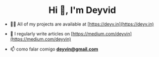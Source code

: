 <h1 align="center">Hi 👋, I'm Deyvid</h1>

- 👨‍💻 All of my projects are available at [https://deyv.in](https://deyv.in)

- 📝 I regularly write articles on [https://medium.com/deyvin](https://medium.com/deyvin)

- 📫 como falar comigo **deyvin@gmail.com**
